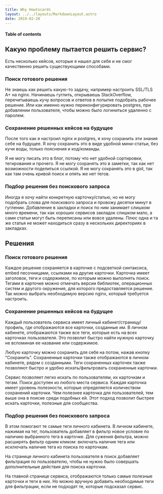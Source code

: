```yaml
---
title: Why Howtocards
layout: ../../layouts/MarkdownLayout.astro
date: 2019-02-20
---
```


#### Table of contents

## Какую проблему пытается решить сервис?

Есть несколько кейсов, которые я нашел для себя и не смог качественно решить существующими способами.

### Поиск готового решения

Не знаешь как решить какую-то задачу, например настроить SSL/TLS A+ на nginx. Начинаешь гуглить, открываешь StackOverflow, перечитываешь кучу вопросов и ответов в попытке подобрать рабочее решение. Или как именно нужно переконфигурировать postgres, при добавлении пользователя, чтобы можно было логиниться удаленно с паролем.

### Сохранение решенных кейсов на будущее

После того как я настроил nginx и postgres, я хочу сохранить эти знания себе на будущее. Я хочу сохранить это в виде удобной мини-статьи, без кучи воды, только пояснения и код/команды.

Я не могу писать это в блог, потому что нет удобной сортировки, тегирования и прочего. Я не могу сохранять это в заметки, так как нет возможности поделиться ссылкой. Я не могу сохранять это в gist, так как там очень кривой поиск и опять же нет тегов.

### Подбор решения без поискового запроса

Иногда я хочу найти конкретную карточку/статью, но не могу подобрать слова для поискового запроса и провожу десятки минут в гуглении. Добавление в закладки и поиск по ним занимает слишком много времени, так как хороших сервисов закладок слишком мало, а сами статьи могут быть переписаны или вовсе удалены. Плюс одна и та же статья не может находиться сразу в нескольких директориях в закладках.

## Решения

### Поиск готового решения

Каждое решение сохраняется в карточке с подсветкой синтаксиса, embed песочницами, ссылками на другие карточки. Карточка имеет заголовок, теги и содержимое, по которым можно выполнять поиск. Тегами в карточке можно отмечать версии библиотек, операционных систем и другого окружения, для которого предоставляется решение. Так можно выбрать необходимую версию nginx, который требуется настроить.

### Сохранение решенных кейсов на будущее

Каждый пользователь сервиса имеет личный кабинет/страницу/профиль, где отображаются все карточки, созданные им. В личном кабинете, отображаются также все теги, которые есть на всех карточках пользователя. Это позволит быстро найти нужную карточку не вспоминая ее название или содержимое.

Любую карточку можно сохранить для себя на потом, нажав кнопку "Сохранить". Сохраненные карточки также отображаются в личном кабинете, рядом с созданными. Теги сохраненных карточек также позволяют быстро и удобно искать/фильтровать сохраненные карточки.

Сервис позволяет легко искать по пользователям, их карточкам и тегам. Поиск доступен из любого места сервиса. Каждая карточка имеет уровень полезности, которые определяется количеством сохранений карточки. Чем полезнее карточка для пользователей, тем выше она в поиске среди подобных ей. Этот подход позволит быстрее искать карточки, полезные для сообщества.

### Подбор решения без поискового запроса

В этом помогают те самые теги личного кабинета. В личном кабинете, нажимая на тег, пользователь добавляет в фильтр новое условие по наличию выбранного тега в карточке. Для сужения фильтра, можно расширять фильтр одним кликом: включать наличие тега или исключать наличие тега из поиска по карточкам.

На странице личного кабинета пользователя в поиск добавляет фильтрация по пользователю, чтобы не нужно было совершать дополнительные действия для поиска карточки.

На главной странице сервиса, отображаются только самые полезные карточки и теги в них. Но можно вручную добавить необходимые теги для фильтрации, если не подходят те, которые подсказал сервис.
